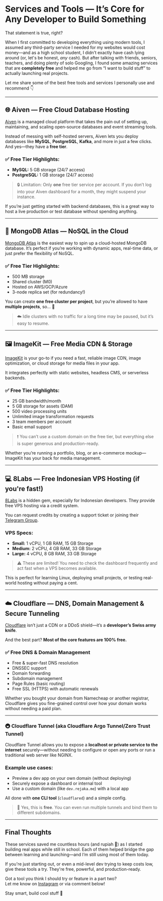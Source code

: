# Services and Tools — It’s Core for Any Developer to Build Something

That statement is true, right?

When I first committed to developing everything using modern tools, I assumed any third-party service I needed for my websites would cost money—and as a high school student, I didn’t exactly have cash lying around (or, let's be honest, *any* cash). But after talking with friends, seniors, teachers, and doing plenty of solo Googling, I found some amazing services that are **completely free** and helped me go from “I want to build stuff” to actually launching real projects.

Let me share some of the best free tools and services I personally use and recommend 👇

---

## 🌐 Aiven — Free Cloud Database Hosting

[Aiven](https://aiven.io) is a managed cloud platform that takes the pain out of setting up, maintaining, and scaling open-source databases and event streaming tools.

Instead of messing with self-hosted servers, Aiven lets you deploy databases like **MySQL**, **PostgreSQL**, **Kafka**, and more in just a few clicks. And yes—they have a **free tier**.

### ✅ Free Tier Highlights:
- **MySQL:** 5 GB storage (24/7 access)
- **PostgreSQL:** 1 GB storage (24/7 access)

> 🔒 Limitation: Only **one** free tier service per account. If you don’t log into your Aiven dashboard for a month, they might suspend your instance.

If you’re just getting started with backend databases, this is a great way to host a live production or test database without spending anything.

---

## 🍃 MongoDB Atlas — NoSQL in the Cloud

[MongoDB Atlas](https://www.mongodb.com/atlas) is the easiest way to spin up a cloud-hosted MongoDB database. It’s perfect if you’re working with dynamic apps, real-time data, or just prefer the flexibility of NoSQL.

### ✅ Free Tier Highlights:
- 500 MB storage
- Shared cluster (M0)
- Hosted on AWS/GCP/Azure
- 3-node replica set (for redundancy!)

You can create **one free cluster per project**, but you’re allowed to have **multiple projects**, so... 👀

> ☁️ Idle clusters with no traffic for a long time may be paused, but it’s easy to resume.

---

## 🖼️ ImageKit — Free Media CDN & Storage

[ImageKit](https://imagekit.io) is your go-to if you need a fast, reliable image CDN, image optimization, or cloud storage for media files in your app.

It integrates perfectly with static websites, headless CMS, or serverless backends.

### ✅ Free Tier Highlights:
- 25 GB bandwidth/month
- 5 GB storage for assets (DAM)
- 500 video processing units
- Unlimited image transformation requests
- 3 team members per account
- Basic email support

> ❗ You can’t use a custom domain on the free tier, but everything else is super generous and production-ready.

Whether you’re running a portfolio, blog, or an e-commerce mockup—ImageKit has your back for media management.

---

## 💻 8Labs — Free Indonesian VPS Hosting (if you're fast!)

[8Labs](https://www.8labs.id) is a hidden gem, especially for Indonesian developers. They provide free VPS hosting via a credit system.

You can request credits by creating a support ticket or joining their [Telegram Group](https://t.me/virtual_8labs).

### VPS Specs:
- **Small:** 1 vCPU, 1 GB RAM, 15 GB Storage
- **Medium:** 2 vCPU, 4 GB RAM, 33 GB Storage
- **Large:** 4 vCPU, 8 GB RAM, 33 GB Storage

> ⚠️ These are limited! You need to check the dashboard frequently and act fast when a VPS becomes available.

This is perfect for learning Linux, deploying small projects, or testing real-world hosting without paying a cent.

---

## ☁️ Cloudflare — DNS, Domain Management & Secure Tunneling

[Cloudflare](https://www.cloudflare.com) isn’t just a CDN or a DDoS shield—it’s a **developer’s Swiss army knife**.

And the best part? **Most of the core features are 100% free.**

### ✅ Free DNS & Domain Management

- Free & super-fast DNS resolution
- DNSSEC support
- Domain forwarding
- Subdomain management
- Page Rules (basic routing)
- Free SSL (HTTPS) with automatic renewals

Whether you bought your domain from Namecheap or another registrar, Cloudflare gives you fine-grained control over how your domain works without needing a paid plan.

---

### 🚇 Cloudflare Tunnel (aka Cloudflare Argo Tunnel/Zero Trust Tunnel)

Cloudflare Tunnel allows you to expose a **localhost or private service to the internet** securely—without needing to configure or open any ports or run a traditional web server like NGINX.

### Example use cases:
- Preview a dev app on your own domain (without deploying)
- Securely expose a dashboard or internal tool
- Use a custom domain (like `dev.rejaka.me`) with a local app

All done with **one CLI tool** (`cloudflared`) and a simple config.

> 🎉 Yes, this is **free**. You can even run multiple tunnels and bind them to different subdomains.

---

## Final Thoughts

These services saved me countless hours (and rupiah 💸) as I started building real apps while still in school. Each of them helped bridge the gap between learning and launching—and I’m still using most of them today.

If you're just starting out, or even a mid-level dev trying to keep costs low, give these tools a try. They're free, powerful, and production-ready.

Got a tool you think I should try or feature in a part two?  
Let me know on [Instagram](https://instagram.com/rejakasusanto) or via comment below!

Stay smart, build cool stuff 🚀